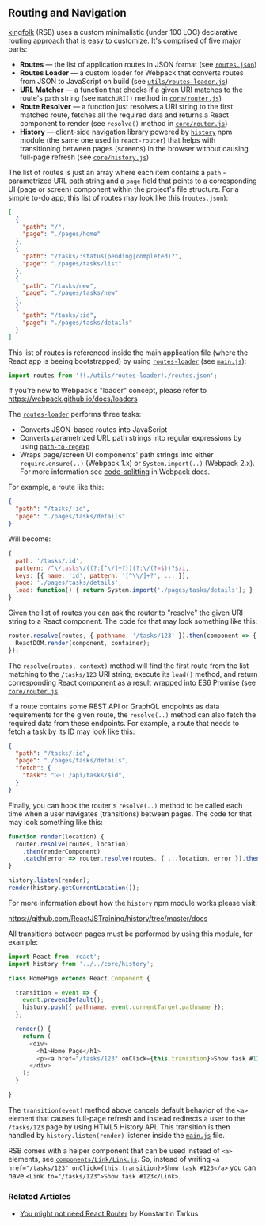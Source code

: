 ## Routing and Navigation

[kingfolk](https://github.com/kriasoft/react-static-boilerplate) (RSB) uses a
custom minimalistic (under 100 LOC) declarative routing approach that is easy to customize. It's
comprised of five major parts:

* **Routes** — the list of application routes in JSON format (see [`routes.json`](../routes.json))
* **Routes Loader** — a custom loader for Webpack that converts routes from JSON to JavaScript on
  build (see [`utils/routes-loader.js`](../utils/routes-loader.js))
* **URL Matcher** — a function that checks if a given URI matches to the route's `path` string (see
  `matchURI()` method in [`core/router.js`](../core/router.js))
* **Route Resolver** — a function just resolves a URI string to the first matched route, fetches
  all the required data and returns a React component to render (see `resolve()` method in
  [`core/router.js`](../core/router.js))
* **History** — client-side navigation library powered by [`history`](https://github.com/ReactJSTraining/history)
  npm module (the same one used in `react-router`) that helps with transitioning between pages
  (screens) in the browser without causing full-page refresh (see [`core/history.js`](../core/history.js))

The list of routes is just an array where each item contains a `path` - parametrized URL path string
and a `page` field that points to a corresponding UI (page or screen) component within the project's
file structure. For a simple to-do app, this list of routes may look like this (`routes.json`):

```json
[
  {
    "path": "/",
    "page": "./pages/home"
  },
  {
    "path": "/tasks/:status(pending|completed)?",
    "page": "./pages/tasks/list"
  },
  {
    "path": "/tasks/new",
    "page": "./pages/tasks/new"
  },
  {
    "path": "/tasks/:id",
    "page": "./pages/tasks/details"
  }
]
```

This list of routes is referenced inside the main application file (where the React app is beeing
bootstrapped) by using [`routes-loader`](../utils/routes-loader.js) (see [`main.js`](../main.js)):

```js
import routes from '!!./utils/routes-loader!./routes.json';
```

If you're new to Webpack's "loader" concept, please refer to https://webpack.github.io/docs/loaders

The [`routes-loader`](../utils/routes-loader.js) performs three tasks:

* Converts JSON-based routes into JavaScript
* Converts parametrized URL path strings into regular expressions by using
  [`path-to-regexp`](https://github.com/pillarjs/path-to-regexp)
* Wraps page/screen UI components' path strings into either `require.ensure(..)` (Webpack 1.x) or
  `System.import(..)` (Webpack 2.x). For more information see
  [code-splitting](https://webpack.github.io/docs/code-splitting) in Webpack docs.

For example, a route like this:

```json
{
  "path": "/tasks/:id",
  "page": "./pages/tasks/details"
}
```

Will become:

```js
{
  path: '/tasks/:id',
  pattern: /^\/tasks\/((?:[^\/]+?))(?:\/(?=$))?$/i,
  keys: [{ name: 'id', pattern: '[^\\/]+?', ... }],
  page: './pages/tasks/details',
  load: function() { return System.import('./pages/tasks/details'); }
}
```

Given the list of routes you can ask the router to "resolve" the given URI string to a React
component. The code for that may look something like this:

```js
router.resolve(routes, { pathname: '/tasks/123' }).then(component => {
  ReactDOM.render(component, container);
});
```

The `resolve(routes, context)` method will find the first route from the list matching to the
`/tasks/123` URI string, execute its `load()` method, and return corresponding React component as a
result wrapped into ES6 Promise (see [`core/router.js`](../core/router.js).

If a route contains some REST API or GraphQL endpoints as data requirements for the given route,
the `resolve(..)` method can also fetch the required data from these endpoints. For example, a
route that needs to fetch a task by its ID may look like this:

```json
{
  "path": "/tasks/:id",
  "page": "./pages/tasks/details",
  "fetch": {
    "task": "GET /api/tasks/$id",
  }
}
```

Finally, you can hook the router's `resolve(..)` method to be called each time when a user navigates
(transitions) between pages. The code for that may look something like this:

```js
function render(location) {
  router.resolve(routes, location)
    .then(renderComponent)
    .catch(error => router.resolve(routes, { ...location, error }).then(renderComponent));
}

history.listen(render);
render(history.getCurrentLocation());
```

For more information about how the `history` npm module works please visit:
 
https://github.com/ReactJSTraining/history/tree/master/docs

All transitions between pages must be performed by using this module, for example:

```js
import React from 'react';
import history from '../../core/history';

class HomePage extends React.Component {

  transition = event => {
    event.preventDefault();
    history.push({ pathname: event.currentTarget.pathname });
  };

  render() {
    return (
      <div>
        <h1>Home Page</h1>
        <p><a href="/tasks/123" onClick={this.transition}>Show task #123</a></p>
      </div>
    );
  }

}
```

The `transition(event)` method above cancels default behavior of the `<a>` element that causes
full-page refresh and instead redirects a user to the `/tasks/123` page by using HTML5 History API.
This transition is then handled by `history.listen(render)` listener inside the
[`main.js`](../main.js) file.

RSB comes with a helper component that can be used instead of `<a>` elements, see
[`components/Link/Link.js`](../components/Link/Link.js). So, instead of writing `<a href="/tasks/123"
onClick={this.transition}>Show task #123</a>` you can have `<Link to="/tasks/123">Show task #123</Link>`.

### Related Articles

* [You might not need React Router](https://medium.com/@tarkus/you-might-not-need-react-router-38673620f3d) by Konstantin Tarkus

